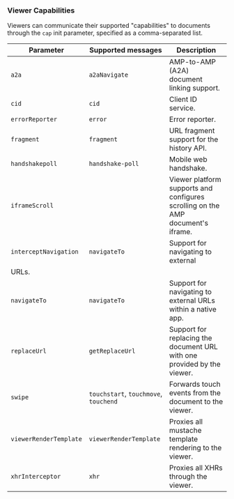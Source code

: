 <!---
Copyright 2018 The AMP HTML Authors. All Rights Reserved.

Licensed under the Apache License, Version 2.0 (the "License");
you may not use this file except in compliance with the License.
You may obtain a copy of the License at

      http://www.apache.org/licenses/LICENSE-2.0

Unless required by applicable law or agreed to in writing, software
distributed under the License is distributed on an "AS-IS" BASIS,
WITHOUT WARRANTIES OR CONDITIONS OF ANY KIND, either express or implied.
See the License for the specific language governing permissions and
limitations under the License.
-->

### Viewer Capabilities

Viewers can communicate their supported "capabilities" to documents through the
`cap` init parameter, specified as a comma-separated list.

| Parameter              | Supported messages                    | Description                                                                     |
| ---------------------- | ------------------------------------- | ------------------------------------------------------------------------------- |
| `a2a`                  | `a2aNavigate`                         | AMP-to-AMP (A2A) document linking support.                                      |
| `cid`                  | `cid`                                 | Client ID service.                                                              |
| `errorReporter`        | `error`                               | Error reporter.                                                                 |
| `fragment`             | `fragment`                            | URL fragment support for the history API.                                       |
| `handshakepoll`        | `handshake-poll`                      | Mobile web handshake.                                                           |
| `iframeScroll`         |                                       | Viewer platform supports and configures scrolling on the AMP document's iframe. |
| `interceptNavigation`  | `navigateTo`                          | Support for navigating to external                                              |
| URLs.                  |
| `navigateTo`           | `navigateTo`                          | Support for navigating to external URLs within a native app.                    |
| `replaceUrl`           | `getReplaceUrl`                       | Support for replacing the document URL with one provided by the viewer.         |
| `swipe`                | `touchstart`, `touchmove`, `touchend` | Forwards touch events from the document to the viewer.                          |
| `viewerRenderTemplate` | `viewerRenderTemplate`                | Proxies all mustache template rendering to the viewer.                          |
| `xhrInterceptor`       | `xhr`                                 | Proxies all XHRs through the viewer.                                            |
